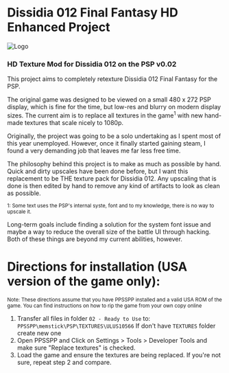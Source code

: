 # Dissidia 012 Final Fantasy HD Enhanced Project

![Logo](https://i.imgur.com/cYEq6DH.png)
### HD Texture Mod for Dissidia 012 on the PSP v0.02

This project aims to completely retexture Dissidia 012 Final Fantasy for the PSP. 

The original game was designed to be viewed on a small 480 x 272 PSP display, which is fine for the time, but low-res and blurry on modern display sizes. The current aim is to replace all textures in the game<sup>1</sup> with new hand-made textures that scale nicely to 1080p.

Originally, the project was going to be a solo undertaking as I spent most of this year unemployed. However, once it finally started gaining steam, I found a very demanding job that leaves me far less free time.

The philosophy behind this project is to make as much as possible by hand. Quick and dirty upscales have been done before, but I want this replacement to be THE texture pack for Dissidia 012. Any upscaling that is done is then edited by hand to remove any kind of artifacts to look as clean as possible.


<sup>1: Some text uses the PSP's internal syste, font and to my knowledge, there is no way to upscale it.</sup>

Long-term goals include finding a solution for the system font issue and maybe a way to reduce the overall size of the battle UI through hacking. Both of these things are beyond my current abilities, however.


# Directions for installation (USA version of the game only):
<sup>Note: These directions assume that you have PPSSPP installed and a valid USA ROM of the game. You can find instructions on how to rip the game from your own copy online</sup>
1. Transfer all files in folder `02 - Ready to Use` to: `PPSSPP\memstick\PSP\TEXTURES\ULUS10566` If don't have `TEXTURES` folder create new one
2. Open PPSSPP and Click on Settings > Tools > Developer Tools and make sure "Replace textures" is checked.
3. Load the game and ensure the textures are being replaced. If you're not sure, repeat step 2 and compare.
